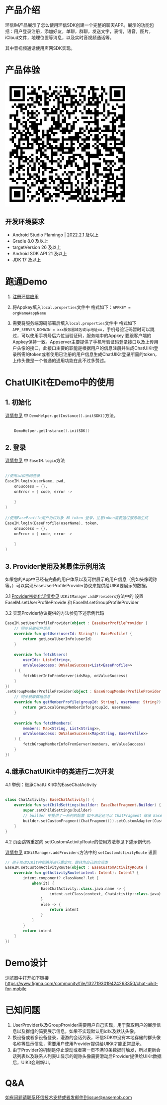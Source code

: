 # 产品介绍

环信IM产品展示了怎么使用环信SDK创建一个完整的聊天APP。展示的功能包括：用户登录注册，添加好友，单聊，群聊，发送文字，表情，语音，图片，iCloud文件，地理位置等消息，以及实时音视频通话等。

其中音视频通话使用声网SDK实现。

# 产品体验

![](./image/demo.png)

## 开发环境要求

- Android Studio Flamingo | 2022.2.1 及以上
- Gradle 8.0 及以上
- targetVersion 26 及以上
- Android SDK API 21 及以上
- JDK 17 及以上

# 跑通Demo

1. [注册环信应用](https://doc.easemob.com/product/enable_and_configure_IM.html)

2. 将Appkey填入`local.properties`文件中 格式如下：`APPKEY = orgName#appName`

3. 需要将服务端源码部署后填入`local.properties`文件中 格式如下 `APP_SERVER_DOMAIN = xxx服务器域名或ip地址xx`，手机号验证码暂时可以跳过，可以使用手机号后六位当验证码，服务端中的Appkey 要跟客户端的Appkey保持一致。Appserver主要提供了手机号验证码登录接口以及上传用户头像的接口，此接口主要的职能是根据用户的信息注册并生成ChatUIKit登录所需的token或者使用已注册的用户信息生成ChatUIKit登录所需的token，上传头像是一个普通的通用功能在此不过多赘述。

# ChatUIKit在Demo中的使用

## 1. 初始化

[详情参见](./app/src/main/kotlin/com/hyphenate/chatdemo/DemoApplication.kt) 中 `DemoHelper.getInstance().initSDK()`方法。

```Kotlin

    DemoHelper.getInstance().initSDK()

```

## 2. 登录

[详情参见](./app/src/main/kotlin/com/hyphenate/chatdemo/viewmodel/EMClientRepository.kt) 中 `EaseIM.login`方法

```Kotlin

//使用id和密码登录
EaseIM.login(userName, pwd, 
    onSuccess = {}, 
    onError = { code, error -> 
        
    }
)

//使用EaseProfile用户协议对象 和 token 登录，注意token需要通过服务端生成
EaseIM.login(EaseProfile(userName), token, 
    onSuccess = {}, 
    onError = { code, error -> 
        
    }
)

```

## 3. Provider使用及其最佳示例用法

如果您的App中已经有完备的用户体系以及可供展示的用户信息（例如头像昵称等。）可以实现EaseUserProfileProvider协议来提供给UIKit要展示的数据。

3.1 [Provider初始化详情参见](./app/src/main/kotlin/com/hyphenate/chatdemo/uikit/UIKitManager.kt) `UIKitManager.addProviders`方法中的
设置 EaseIM.setUserProfileProvide 和 EaseIM.setGroupProfileProvider

3.2 实现Provider协议提供的方法参见下述示例代码

```Kotlin
EaseIM.setUserProfileProvider(object : EaseUserProfileProvider {
    // 同步获取用户信息
    override fun getUser(userId: String?): EaseProfile? {
        return getLocalUserInfo(userId)
    }

    override fun fetchUsers(
        userIds: List<String>,
        onValueSuccess: OnValueSuccess<List<EaseProfile>>
    ) {
        fetchUserInfoFromServer(idsMap, onValueSuccess)
    }
})
.setGroupMemberProfileProvider(object : EaseGroupMemberProfileProvider {
    // 同步获取群组信息
    override fun getMemberProfile(groupId: String?, username: String?): EaseProfile? {
        return getLocalGroupMemberInfo(groupId, username)
    }

    override fun fetchMembers(
        members: Map<String, List<String>>,
        onValueSuccess: OnValueSuccess<Map<String, EaseProfile>>
    ) {
        fetchGroupMemberInfoFromServer(members, onValueSuccess)
    }
})
```

## 4.继承ChatUIKit中的类进行二次开发

4.1  举例：继承ChatUIKit中的EaseChatActivity

```Kotlin

class ChatActivity: EaseChatActivity() {
    override fun setChildSettings(builder: EaseChatFragment.Builder) {
        super.setChildSettings(builder)
        // builder 中提供了一系列的配置 如不满足还可以 ChatFragment 继承 EaseChatFragment 进行扩展
        builder.setCustomFragment(ChatFragment()).setCustomAdapter(CustomMessagesAdapter())
    }
}

```

4.2 页面跳转重定向 setCustomActivityRoute的使用方法参见下述示例代码 

[详情参见](./app/src/main/kotlin/com/hyphenate/chatdemo/uikit/UIKitManager.kt) `UIKitManager.addProviders`方法中的 `setCustomActivityRoute` 设置

```Kotlin
// 用于修改UIKit内部跳转进行重定向，跳转为自己的实现类
EaseIM.setCustomActivityRoute(object : EaseCustomActivityRoute {
    override fun getActivityRoute(intent: Intent): Intent? {
        intent.component?.className?.let {
            when(it) {
                EaseChatActivity::class.java.name -> {
                    intent.setClass(context, ChatActivity::class.java)
                }
                else -> {
                    return intent
                }
            }
        }
        return intent
    }
})

```

# Demo设计
浏览器中打开如下链接
https://www.figma.com/community/file/1327193019424263350/chat-uikit-for-mobile


# 已知问题
1. UserProvider以及GroupProvider需要用户自己实现，用于获取用户的展示信息以及群组的简要展示信息，如果不实现默认用id以及默认头像。
2. 换设备或者多设备登录，漫游的会话列表，环信SDK中没有本地存储的群头像名称等显示信息，需要用户使用Provider提供给UIKit才能正常显示。
3. 由于Provider的机制是停止滚动或者第一页不满10条数据时触发，所以更新会话列表以及联系人列表UI显示的昵称头像需要滑动后Provider提供给UIKit数据后，UIKit会刷新UI。

# Q&A

如有问题请联系环信技术支持或者发邮件到issue@easemob.com
